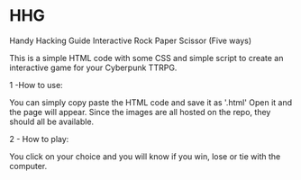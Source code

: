# HHG
Handy Hacking Guide Interactive Rock Paper Scissor (Five ways)

This is a simple HTML code with some CSS and simple script to create an interactive game for your Cyberpunk TTRPG.

1 -How to use:

You can simply copy paste the HTML code and save it as '.html'
Open it and the page will appear. Since the images are all hosted on the repo, they should all be available.

2 - How to play:

You click on your choice and you will know if you win, lose or tie with the computer.

